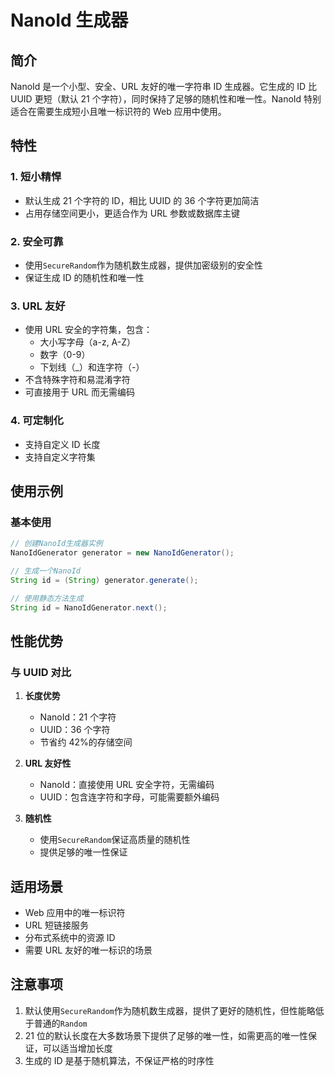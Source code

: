 # NanoId 生成器

## 简介

NanoId 是一个小型、安全、URL 友好的唯一字符串 ID 生成器。它生成的 ID 比 UUID 更短（默认 21 个字符），同时保持了足够的随机性和唯一性。NanoId 特别适合在需要生成短小且唯一标识符的 Web 应用中使用。

## 特性

### 1. 短小精悍

- 默认生成 21 个字符的 ID，相比 UUID 的 36 个字符更加简洁
- 占用存储空间更小，更适合作为 URL 参数或数据库主键

### 2. 安全可靠

- 使用`SecureRandom`作为随机数生成器，提供加密级别的安全性
- 保证生成 ID 的随机性和唯一性

### 3. URL 友好

- 使用 URL 安全的字符集，包含：
  - 大小写字母（a-z, A-Z）
  - 数字（0-9）
  - 下划线（\_）和连字符（-）
- 不含特殊字符和易混淆字符
- 可直接用于 URL 而无需编码

### 4. 可定制化

- 支持自定义 ID 长度
- 支持自定义字符集

## 使用示例

### 基本使用

```java
// 创建NanoId生成器实例
NanoIdGenerator generator = new NanoIdGenerator();

// 生成一个NanoId
String id = (String) generator.generate();

// 使用静态方法生成
String id = NanoIdGenerator.next();
```

## 性能优势

### 与 UUID 对比

1. **长度优势**

   - NanoId：21 个字符
   - UUID：36 个字符
   - 节省约 42%的存储空间

2. **URL 友好性**

   - NanoId：直接使用 URL 安全字符，无需编码
   - UUID：包含连字符和字母，可能需要额外编码

3. **随机性**
   - 使用`SecureRandom`保证高质量的随机性
   - 提供足够的唯一性保证

## 适用场景

- Web 应用中的唯一标识符
- URL 短链接服务
- 分布式系统中的资源 ID
- 需要 URL 友好的唯一标识的场景

## 注意事项

1. 默认使用`SecureRandom`作为随机数生成器，提供了更好的随机性，但性能略低于普通的`Random`
2. 21 位的默认长度在大多数场景下提供了足够的唯一性，如需更高的唯一性保证，可以适当增加长度
3. 生成的 ID 是基于随机算法，不保证严格的时序性
